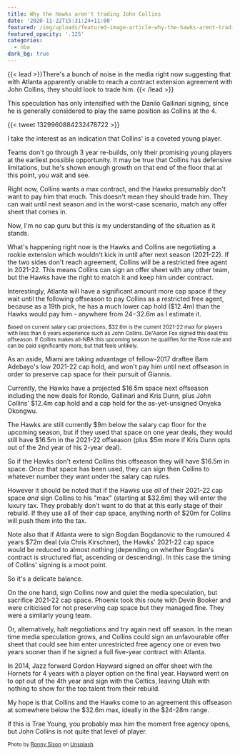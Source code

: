 ```yaml
---
title: Why the Hawks aren't trading John Collins
date: '2020-11-22T15:31:24+11:00'
featured: /img/uploads/featured-image-article-why-the-hawks-arent-trading-john-collins.jpg
featured_opacity: '.125'
categories:
  - nba
dark_bg: true
---
```


{{< lead >}}There's a bunch of noise in the media right now suggesting that with Atlanta apparently unable to reach a contract extension agreement with John Collins, they should look to trade him. {{< /lead >}}

This speculation has only intensified with the Danilo Gallinari signing, since he is generally considered to play the same position as Collins at the 4.

{{< tweet 1329960884232478722 >}}

I take the interest as an indication that Collins' is a coveted young player.

Teams don't go through 3 year re-builds, only their promising young players at the earliest possible opportunity. It may be true that Collins has defensive limitations, but he's shown enough growth on that end of the floor that at this point, you wait and see.

Right now, Collins wants a max contract, and the Hawks presumably don't want to pay him that much. This doesn't mean they should trade him. They can wait until next season and in the worst-case scenario, match any offer sheet that comes in.

Now, I'm no cap guru but this is my understanding of the situation as it stands.

What's happening right now is the Hawks and Collins are negotiating a rookie extension which wouldn't kick in until after next season (2021-22). If the two sides don't reach agreement, Collins will be a restricted free agent in 2021-22. This means Collins can sign an offer sheet with any other team, but the Hawks have the right to match it and keep him under contract.

Interestingly, Atlanta will have a significant amount more cap space if they wait until the following offseason to pay Collins as a restricted free agent, because as a 19th pick, he has a much lower cap hold ($12.4m) than the Hawks would pay him - anywhere from $24-$32.6m as I estimate it.

<small>Based on current salary cap projections, $32.6m is the current 2021-22 max for players with less than 6 years experience such as John Collins. De'Aaron Fox signed this deal this offseason. If Collins makes all-NBA this upcoming season he qualifies for the Rose rule and can be paid significantly more, but that feels unlikely.</small>

As an aside, Miami are taking advantage of fellow-2017 draftee Bam Adebayo's low 2021-22 cap hold, and won't pay him until next offseason in order to preserve cap space for their pursuit of Giannis.

Currently, the Hawks have a projected $16.5m space next offseason including the new deals for Rondo, Gallinari and Kris Dunn, plus John Collins' $12.4m cap hold and a cap hold for the as-yet-unsigned Onyeka Okongwu. 

The Hawks are still currently $9m below the salary cap floor for the upcoming season, but if they used that space on one year deals, they would still have $16.5m in the 2021-22 offseason (plus $5m more if Kris Dunn opts out of the 2nd year of his 2-year deal).

So if the Hawks don't extend Collins this offseason they will have $16.5m in space. Once that space has been used, they can sign then Collins to whatever number they want under the salary cap rules.

However it should be noted that if the Hawks use _all_ of their 2021-22 cap space _and_ sign Collins to his "max" (starting at $32.6m) they will enter the luxury tax. They probably don't want to do that at this early stage of their rebuild. If they use all of their cap space, anything north of $20m for Collins will push them into the tax.

Note also that if Atlanta were to sign Bogdan Bogdanovic to the rumoured 4 years $72m deal (via Chris Kirschner), the Hawks' 2021-22 cap space would be reduced to almost nothing (depending on whether Bogdan's contract is structured flat, ascending or descending). In this case the timing of Collins' signing is a moot point.

So it's a delicate balance.

On the one hand, sign Collins now and quiet the media speculation, but sacrifice 2021-22 cap space. Phoenix took this route with Devin Booker and were criticised for not preserving cap space but they managed fine. They were a similarly young team.

Or, alternatively, halt negotiations and try again next off season. In the mean time media speculation grows, and Collins could sign an unfavourable offer sheet that could see him enter unrestricted free agency one or even two years sooner than if he signed a full five-year contract with Atlanta.

In 2014, Jazz forward Gordon Hayward signed an offer sheet with the Hornets for 4 years with a player option on the final year. Hayward went on to opt out of the 4th year and sign with the Celtics, leaving Utah with nothing to show for the top talent from their rebuild.

My hope is that Collins and the Hawks come to an agreement this offseason at somewhere below the $32.6m max, ideally in the $24-28m range.

If this is Trae Young, you probably max him the moment free agency opens, but John Collins is not quite that level of player.

<small>Photo by [Ronny Sison](https://unsplash.com/@ronnysison?utm_source=unsplash&amp;utm_medium=referral&amp;utm_content=creditCopyText) on [Unsplash](https://unsplash.com/s/photos/atlanta?utm_source=unsplash&amp;utm_medium=referral&amp;utm_content=creditCopyText).</small>